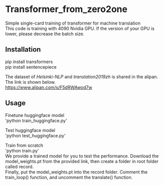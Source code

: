 # Transformer_from_zero2one
Simple single-card training of transformer for machine translation <br>
This code is training with 4090 Nvidia GPU. If the version of your GPU is lower, please decrease the batch size.

## Installation 
pip install transformers <br>
pip install sentencepiece <br>

The dataset of *Helsinki-NLP* and *translation2019zh* is shared in the alipan. The link is shown below.<br>
<https://www.alipan.com/s/F5dRWAwod7w>

## Usage
Finetune huggingface model <br>
'python train_huggingface.py'

Test huggingface model <br>
'python test_huggingface.py'

Train from scratch <br>
'python train.py' <br>
We provide a trained model for you to test the performance. Download the model_weights.pt from the provided link, then create a folder in root folder called record.<br>
Finally, put the model_weights.pt into the record folder. Comment the train_loop() function, and uncomment the translate() function.